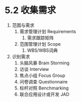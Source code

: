 # 5.2 收集需求

1. 范围与需求
   1. 需求管理计划 Requirements
      1. 需求跟踪矩阵
   2. 范围管理计划 Scope
      1. WBS/WBS词典
2. 识别需求
   1. 头脑风暴 Brain Storming
   2. 访谈 Interview
   3. 焦点小组 Focus Group
   4. 问卷调查 Questionnaire
   5. 标杆对照 Benchmarking
   6. 联合应用设计或开发 JAD